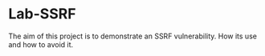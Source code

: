 # Lab-SSRF
The aim of this project is to demonstrate an SSRF vulnerability. How its use and how to avoid it. 
